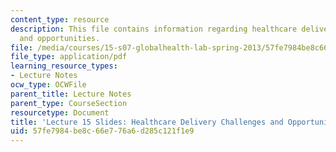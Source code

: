 ```yaml
---
content_type: resource
description: This file contains information regarding healthcare delivery challenges
  and opportunities.
file: /media/courses/15-s07-globalhealth-lab-spring-2013/57fe7984be8c66e776a6d285c121f1e9_MIT15_S07S13_lec15.pdf
file_type: application/pdf
learning_resource_types:
- Lecture Notes
ocw_type: OCWFile
parent_title: Lecture Notes
parent_type: CourseSection
resourcetype: Document
title: 'Lecture 15 Slides: Healthcare Delivery Challenges and Opportunities'
uid: 57fe7984-be8c-66e7-76a6-d285c121f1e9
---
```

